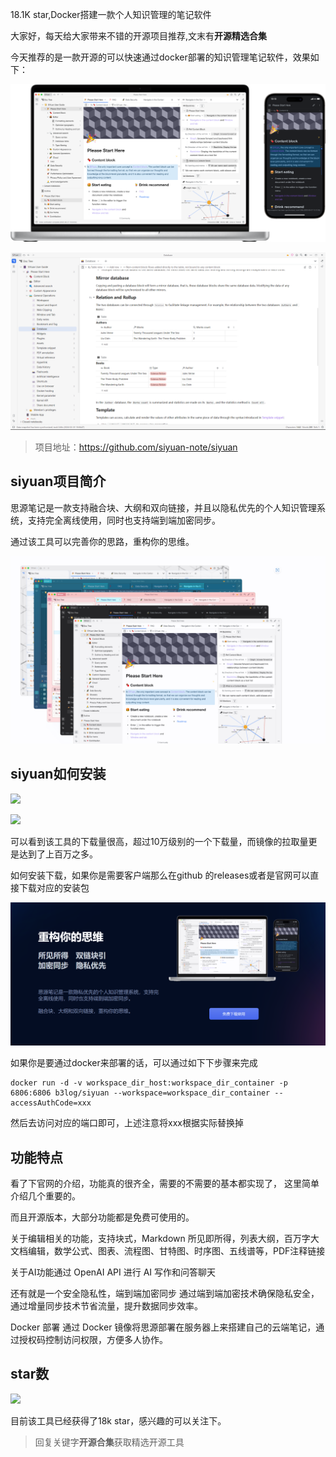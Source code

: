 18.1K star,Docker搭建一款个人知识管理的笔记软件

大家好，每天给大家带来不错的开源项目推荐,文末有**开源精选合集**

今天推荐的是一款开源的可以快速通过docker部署的知识管理笔记软件，效果如下：

![](image.png)

![](image-1.png)

>项目地址：https://github.com/siyuan-note/siyuan

## siyuan项目简介

思源笔记是一款支持融合块、大纲和双向链接，并且以隐私优先的个人知识管理系统，支持完全离线使用，同时也支持端到端加密同步。

通过该工具可以完善你的思路，重构你的思维。

![](image-3.png)

## siyuan如何安装

 ![](https://img.shields.io/github/downloads/siyuan-note/siyuan/total?style=flat-square)

 ![](https://img.shields.io/docker/pulls/b3log/siyuan)

 可以看到该工具的下载量很高，超过10万级别的一个下载量，而镜像的拉取量更是达到了上百万之多。

 如何安装下载，如果你是需要客户端那么在github 的releases或者是官网可以直接下载对应的安装包

 ![](image-2.png)

如果你是要通过docker来部署的话，可以通过如下下步骤来完成

```
docker run -d -v workspace_dir_host:workspace_dir_container -p 6806:6806 b3log/siyuan --workspace=workspace_dir_container --accessAuthCode=xxx
```
然后去访问对应的端口即可，上述注意将xxx根据实际替换掉

## 功能特点

看了下官网的介绍，功能真的很齐全，需要的不需要的基本都实现了， 这里简单介绍几个重要的。

而且开源版本，大部分功能都是免费可使用的。

关于编辑相关的功能，支持块式，Markdown 所见即所得，列表大纲，百万字大文档编辑，数学公式、图表、流程图、甘特图、时序图、五线谱等，PDF注释链接

关于AI功能通过 OpenAI API 进行 AI 写作和问答聊天

还有就是一个安全隐私性，端到端加密同步 通过端到端加密技术确保隐私安全，通过增量同步技术节省流量，提升数据同步效率。

Docker 部署 通过 Docker 镜像将思源部署在服务器上来搭建自己的云端笔记，通过授权码控制访问权限，方便多人协作。

## star数

 ![](https://img.shields.io/github/stars/siyuan-note/siyuan?style=flat-square) 

 目前该工具已经获得了18k star，感兴趣的可以关注下。

 >回复关键字**开源合集**获取精选开源工具
